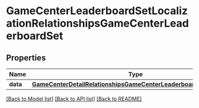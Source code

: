 # GameCenterLeaderboardSetLocalizationRelationshipsGameCenterLeaderboardSet

## Properties
Name | Type | Description | Notes
------------ | ------------- | ------------- | -------------
**data** | [**GameCenterDetailRelationshipsGameCenterLeaderboardSetsDataInner**](GameCenterDetailRelationshipsGameCenterLeaderboardSetsDataInner.md) |  | [optional] 

[[Back to Model list]](../README.md#documentation-for-models) [[Back to API list]](../README.md#documentation-for-api-endpoints) [[Back to README]](../README.md)


